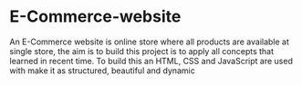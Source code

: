 # E-Commerce-website
An E-Commerce website is online store where all products are available at single store, the aim is to build this project is to apply all concepts that learned in recent time. To build this an HTML, CSS and JavaScript are used with make it as structured, beautiful and dynamic 
